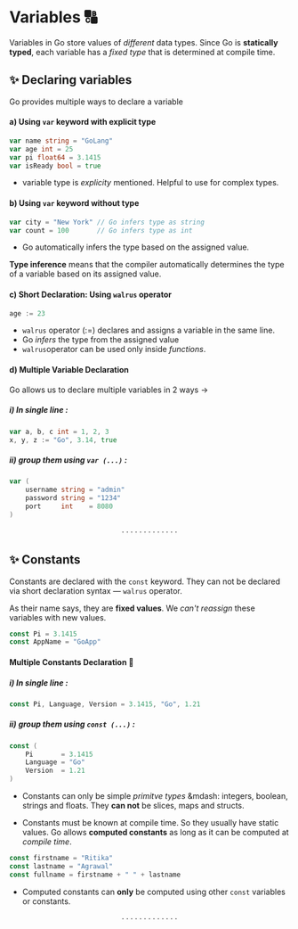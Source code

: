 # Variables 🔠 
Variables in Go store values of _different_ data types. Since Go is **statically typed**, each variable has a _fixed type_ that is determined at compile time.

## :sparkles: Declaring variables
Go provides multiple ways to declare a variable

#### a) Using `var` keyword with explicit type

```go
var name string = "GoLang"
var age int = 25
var pi float64 = 3.1415
var isReady bool = true
```

- variable type is _explicity_ mentioned. Helpful to use for complex types.

#### b) Using `var` keyword without type

```go
var city = "New York" // Go infers type as string
var count = 100       // Go infers type as int
```

- Go automatically infers the type based on the assigned value.

**Type inference** means that the compiler automatically determines the type of a variable based on its assigned value.

#### c) Short Declaration: Using `walrus` operator

```go
age := 23
```
- `walrus` operator (:=) declares and assigns a variable in the same line.
- Go _infers_ the type from the assigned value
- `walrus`operator can be used only inside _functions_.

#### d)  Multiple Variable Declaration 
Go allows us to declare multiple variables in 2 ways →

##### i) **In single line :**

```go
var a, b, c int = 1, 2, 3
x, y, z := "Go", 3.14, true
```

##### ii) **group them using `var (...)` :**

```go
var (
    username string = "admin"
    password string = "1234"
    port     int    = 8080
)
```

<p align="center">· · · · · · · · · · · · ·</p>

## :sparkles: Constants

Constants are declared with the `const` keyword. They can not be declared via short declaration syntax &mdash; `walrus` operator.

As their name says, they are **fixed values**. We _can't reassign_ these variables with new values.

```go
const Pi = 3.1415
const AppName = "GoApp"
```

#### Multiple Constants Declaration 📜

##### i) **In single line :**

```go
const Pi, Language, Version = 3.1415, "Go", 1.21
```

##### ii) **group them using `const (...)` :**

```go
const (
    Pi       = 3.1415
    Language = "Go"
    Version  = 1.21
)
```

- Constants can only be simple _primitve types_ &mdash: integers, boolean, strings and floats. They **can not** be slices, maps and structs.

- Constants must be known at compile time. So they usually have static values. Go allows **computed constants** as long as it can be computed at _compile time_.

```go
const firstname = "Ritika"
const lastname = "Agrawal"
const fullname = firstname + " " + lastname
```

- Computed constants can **only** be computed using other `const` variables or constants.

<p align="center">· · · · · · · · · · · · ·</p>